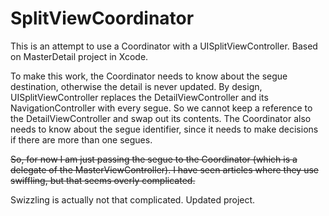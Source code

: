 # SplitViewCoordinator

This is an attempt to use a Coordinator with a UISplitViewController. Based on MasterDetail project in Xcode.

To make this work, the Coordinator needs to know about the segue destination, otherwise the detail is never updated. By design, UISplitViewController replaces the DetailViewController and its NavigationController with every segue. So we cannot keep a reference to the DetailViewController and swap out its contents. The Coordinator also needs to know about the segue identifier, since it needs to make decisions if there are more than one segues. 

<s>So, for now I am just passing the segue to the Coordinator (which is a delegate of the MasterViewController). I have seen articles where they use swiffling, but that seems overly complicated.</s>

Swizzling is actually not that complicated. Updated project.

